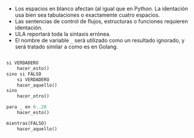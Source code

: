 - Los espacios en blanco afectan (al igual que en Python. La identación usa bien sea tabulaciones o exactamente cuatro espacios.
- Las sentencias de control de flujos, estructuras o funciones requieren identación.
- ULA reportará toda la sintaxis errónea.
- El nombre de variable `_` será utilizado como un resultado ignorado, y será tratado similar a como es en Golang.

```py

si VERDADERO
	hacer_esto()
sino si FALSO
	si VERDADERO
	hacer_aquello()
sino
	hacer_otro()

para _ en 0..20
	hacer_esto()

mientras(FALSO)
	hacer_aquello()

```

